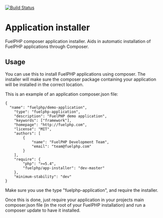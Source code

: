 [![Build Status](https://travis-ci.org/fuelphp/app-installer.png?branch=master)](https://travis-ci.org/fuelphp/app-installer)

# Application installer


FuelPHP composer application installer. Aids in automatic installation of FuelPHP applications through Composer.

## Usage

You can use this to install FuelPHP applications using composer. The installer will make sure the composer package containing
your application will be installed in the correct location.

This is an example of an application composer.json file:

````
{
  "name": "fuelphp/demo-application",
    "type": "fuelphp-application",
    "description": "FuelPHP demo application",
    "keywords": ["framework"],
    "homepage": "http://fuelphp.com",
    "license": "MIT",
	"authors": [
		{
			"name": "FuelPHP Development Team",
			"email": "team@fuelphp.com"
		}
	],
	"require": {
		"php": ">=5.4",
		"fuelphp/app-installer": "dev-master"
	},
    "minimum-stability": "dev"
}
````

Make sure you use the type "fuelphp-application", and require the installer.

Once this is done, just require your application in your projects main composer.json file
(in the root of your FuelPHP installation) and run a composer update to have it installed.
